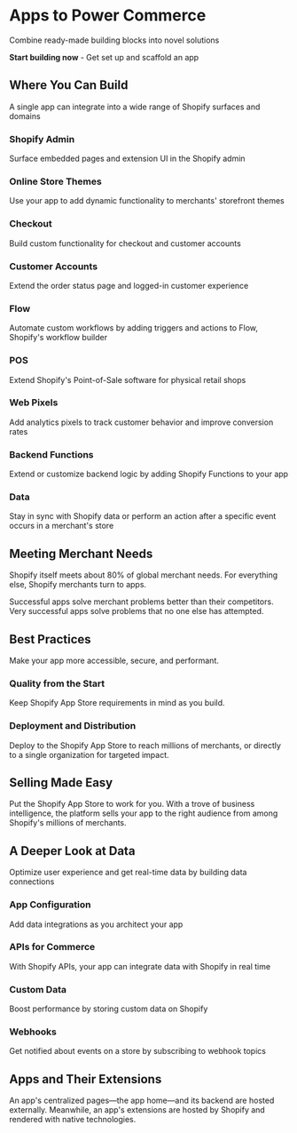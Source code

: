 # Apps to Power Commerce

Combine ready-made building blocks into novel solutions

**Start building now** - Get set up and scaffold an app

## Where You Can Build

A single app can integrate into a wide range of Shopify surfaces and domains

### Shopify Admin

Surface embedded pages and extension UI in the Shopify admin

### Online Store Themes

Use your app to add dynamic functionality to merchants' storefront themes

### Checkout

Build custom functionality for checkout and customer accounts

### Customer Accounts

Extend the order status page and logged-in customer experience

### Flow

Automate custom workflows by adding triggers and actions to Flow, Shopify's workflow builder

### POS

Extend Shopify's Point-of-Sale software for physical retail shops

### Web Pixels

Add analytics pixels to track customer behavior and improve conversion rates

### Backend Functions

Extend or customize backend logic by adding Shopify Functions to your app

### Data

Stay in sync with Shopify data or perform an action after a specific event occurs in a merchant's store

## Meeting Merchant Needs

Shopify itself meets about 80% of global merchant needs. For everything else, Shopify merchants turn to apps.

Successful apps solve merchant problems better than their competitors. Very successful apps solve problems that no one else has attempted.

## Best Practices

Make your app more accessible, secure, and performant.

### Quality from the Start

Keep Shopify App Store requirements in mind as you build.

### Deployment and Distribution

Deploy to the Shopify App Store to reach millions of merchants, or directly to a single organization for targeted impact.

## Selling Made Easy

Put the Shopify App Store to work for you. With a trove of business intelligence, the platform sells your app to the right audience from among Shopify's millions of merchants.

## A Deeper Look at Data

Optimize user experience and get real-time data by building data connections

### App Configuration

Add data integrations as you architect your app

### APIs for Commerce

With Shopify APIs, your app can integrate data with Shopify in real time

### Custom Data

Boost performance by storing custom data on Shopify

### Webhooks

Get notified about events on a store by subscribing to webhook topics

## Apps and Their Extensions

An app's centralized pages—the app home—and its backend are hosted externally. Meanwhile, an app's extensions are hosted by Shopify and rendered with native technologies.